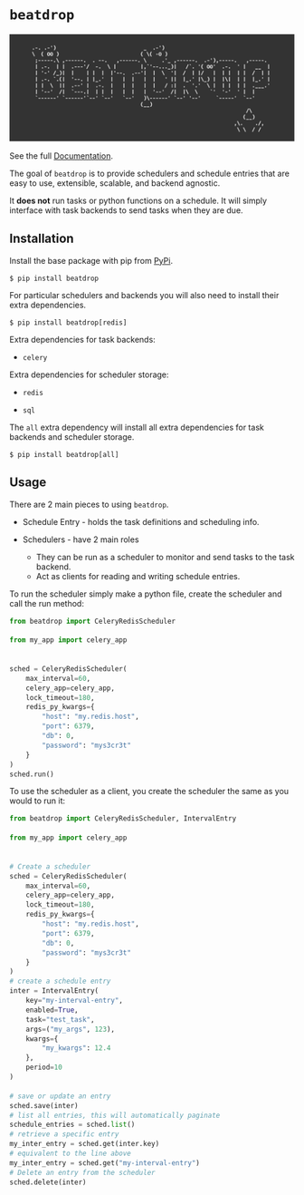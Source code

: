 # `beatdrop`

![](https://github.com/btemplep/beatdrop/raw/main/docs/_static/beatdrop_logo.svg)

See the full [Documentation](https://docs.pythonbeatdrop.com/).

The goal of `beatdrop` is to provide schedulers and schedule entries that are easy to use, extensible, scalable, and backend agnostic. 

It **does not** run tasks or python functions on a schedule. It will simply interface with task backends to send tasks when they are due.


## Installation

Install the base package with pip from [PyPi](https://pypi.org/project/beatdrop/).

```text
$ pip install beatdrop
```

For particular schedulers and backends you will also need to install their extra dependencies.

```text
$ pip install beatdrop[redis]
```

Extra dependencies for task backends:

- `celery` 

Extra dependencies for scheduler storage:

- `redis`

- `sql`

The `all` extra dependency will install all extra dependencies for task backends and scheduler storage.

```text
$ pip install beatdrop[all]
```

## Usage

There are 2 main pieces to using ``beatdrop``.

- Schedule Entry - holds the task definitions and scheduling info.

- Schedulers - have 2 main roles 
    - They can be run as a scheduler to monitor and send tasks to the task backend.
    - Act as clients for reading and writing schedule entries.

To run the scheduler simply make a python file, create the scheduler and call the run method:

```python
from beatdrop import CeleryRedisScheduler

from my_app import celery_app


sched = CeleryRedisScheduler(
    max_interval=60,
    celery_app=celery_app,
    lock_timeout=180,
    redis_py_kwargs={
        "host": "my.redis.host",
        "port": 6379,
        "db": 0,
        "password": "mys3cr3t"
    }
)
sched.run()
```


To use the scheduler as a client, you create the scheduler the same as you would to run it:

```python
from beatdrop import CeleryRedisScheduler, IntervalEntry

from my_app import celery_app


# Create a scheduler
sched = CeleryRedisScheduler(
    max_interval=60,
    celery_app=celery_app,
    lock_timeout=180,
    redis_py_kwargs={
        "host": "my.redis.host",
        "port": 6379,
        "db": 0,
        "password": "mys3cr3t"
    }
)
# create a schedule entry
inter = IntervalEntry(
    key="my-interval-entry",
    enabled=True,
    task="test_task",
    args=("my_args", 123),
    kwargs={
        "my_kwargs": 12.4
    },
    period=10
)

# save or update an entry 
sched.save(inter)
# list all entries, this will automatically paginate
schedule_entries = sched.list()
# retrieve a specific entry
my_inter_entry = sched.get(inter.key)
# equivalent to the line above
my_inter_entry = sched.get("my-interval-entry")
# Delete an entry from the scheduler
sched.delete(inter)
```
